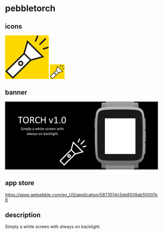 # pebbletorch
## icons

![icon-144.png](/assets/icon-144.png)
![icon-48.png](/assets/icon-48.png)

## banner

![banner.png](/assets/banner.png)

## app store

https://apps.getpebble.com/en_US/application/5873514c5de8509ab50007e8

## description

Simply a white screen with always on backlight.
